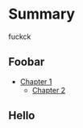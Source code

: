# Summary

fuckck

## Foobar

- [Chapter 1](./chapter_1.md)
  - [Chapter 2](./chapter_1.md)


## Hello
